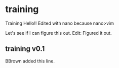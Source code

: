 # training
Training
Hello!!  Edited with nano because nano>vim


Let's see if I can figure this out. Edit:
Figured it out.

## training v0.1
BBrown added this line.
